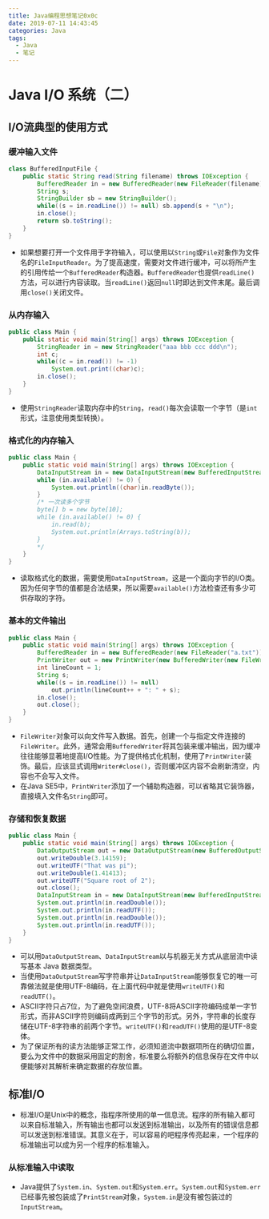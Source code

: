 ```yaml
---
title: Java编程思想笔记0x0c
date: 2019-07-11 14:43:45
categories: Java
tags:
  - Java
  - 笔记
---
```


# Java I/O 系统（二）

## I/O流典型的使用方式

### 缓冲输入文件

```java
class BufferedInputFile {
    public static String read(String filename) throws IOException {
        BufferedReader in = new BufferedReader(new FileReader(filename));
        String s;
        StringBuilder sb = new StringBuilder();
        while((s = in.readLine()) != null) sb.append(s + "\n");
        in.close();
        return sb.toString();
    }
}
```

- 如果想要打开一个文件用于字符输入，可以使用以`String`或`File`对象作为文件名的`FileInputReader`。为了提高速度，需要对文件进行缓冲，可以将所产生的引用传给一个`BufferedReader`构造器。`BufferedReader`也提供`readLine()`方法，可以进行内容读取。当`readLine()`返回`null`时即达到文件末尾。最后调用`close()`关闭文件。

### 从内存输入

```java
public class Main {
    public static void main(String[] args) throws IOException {
        StringReader in = new StringReader("aaa bbb ccc ddd\n");
        int c;
        while((c = in.read()) != -1)
            System.out.print((char)c);
        in.close();
    }
}
```

- 使用`StringReader`读取内存中的`String`，`read()`每次会读取一个字节（是`int`形式，注意使用类型转换）。

### 格式化的内存输入

```java
public class Main {
    public static void main(String[] args) throws IOException {
        DataInputStream in = new DataInputStream(new BufferedInputStream(new FileInputStream("Main.java")));
        while (in.available() != 0) {
            System.out.println((char)in.readByte());
        }
        /* 一次读多个字节
        byte[] b = new byte[10];
        while (in.available() != 0) {
            in.read(b);
            System.out.println(Arrays.toString(b));
        }
        */
    }
}
```

- 读取格式化的数据，需要使用`DataInputStream`，这是一个面向字节的I/O类。因为任何字节的值都是合法结果，所以需要`available()`方法检查还有多少可供存取的字符。

### 基本的文件输出

```java
public class Main {
    public static void main(String[] args) throws IOException {
        BufferedReader in = new BufferedReader(new FileReader("a.txt"));
        PrintWriter out = new PrintWriter(new BufferedWriter(new FileWriter("b.txt")));
        int lineCount = 1;
        String s;
        while((s = in.readLine()) != null)
            out.println(lineCount++ + ": " + s);
        in.close();
        out.close();
    }
}
```

- `FileWriter`对象可以向文件写入数据。首先，创建一个与指定文件连接的`FileWriter`。此外，通常会用`BufferedWriter`将其包装来缓冲输出，因为缓冲往往能够显著地提高I/O性能。为了提供格式化机制，使用了`PrintWriter`装饰。最后，应该显式调用`Writer#close()`，否则缓冲区内容不会刷新清空，内容也不会写入文件。
- 在Java SE5中，`PrintWriter`添加了一个辅助构造器，可以省略其它装饰器，直接填入文件名`String`即可。

### 存储和恢复数据

```java
public class Main {
    public static void main(String[] args) throws IOException {
        DataOutputStream out = new DataOutputStream(new BufferedOutputStream(new FileOutputStream("a.txt")));
        out.writeDouble(3.14159);
        out.writeUTF("That was pi");
        out.writeDouble(1.41413);
        out.writeUTF("Square root of 2");
        out.close();
        DataInputStream in = new DataInputStream(new BufferedInputStream(new FileInputStream("a.txt")));
        System.out.println(in.readDouble());
        System.out.println(in.readUTF());
        System.out.println(in.readDouble());
        System.out.println(in.readUTF());
    }
}
```

- 可以用`DataOutputStream`、`DataInputStream`以与机器无关方式从底层流中读写基本 Java 数据类型。
- 当使用`DataOutputStream`写字符串并让`DataInputStream`能够恢复它的唯一可靠做法就是使用UTF-8编码，在上面代码中就是使用`writeUTF()`和`readUTF()`。
- ASCII字符只占7位，为了避免空间浪费，UTF-8将ASCII字符编码成单一字节形式，而非ASCII字符则编码成两到三个字节的形式。另外，字符串的长度存储在UTF-8字符串的前两个字节。`writeUTF()`和`readUTF()`使用的是UTF-8变体。
- 为了保证所有的读方法能够正常工作，必须知道流中数据项所在的确切位置，要么为文件中的数据采用固定的割舍，标准要么将额外的信息保存在文件中以便能够对其解析来确定数据的存放位置。

## 标准I/O

- 标准I/O是Unix中的概念，指程序所使用的单一信息流。程序的所有输入都可以来自标准输入，所有输出也都可以发送到标准输出，以及所有的错误信息都可以发送到标准错误。其意义在于，可以容易的吧程序传亮起来，一个程序的标准输出可以成为另一个程序的标准输入。

### 从标准输入中读取

- Java提供了`System.in`、`System.out`和`System.err`。`System.out`和`System.err`已经事先被包装成了`PrintStream`对象，`System.in`是没有被包装过的`InputStream`。